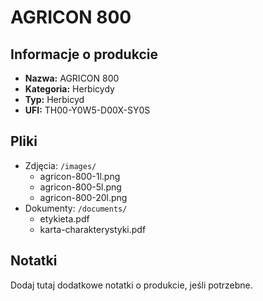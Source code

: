 # AGRICON 800

## Informacje o produkcie
- **Nazwa:** AGRICON 800
- **Kategoria:** Herbicydy
- **Typ:** Herbicyd
- **UFI:** TH00-Y0W5-D00X-SY0S

## Pliki
- Zdjęcia: `/images/`
  - agricon-800-1l.png
  - agricon-800-5l.png
  - agricon-800-20l.png
- Dokumenty: `/documents/`
  - etykieta.pdf
  - karta-charakterystyki.pdf

## Notatki
Dodaj tutaj dodatkowe notatki o produkcie, jeśli potrzebne.